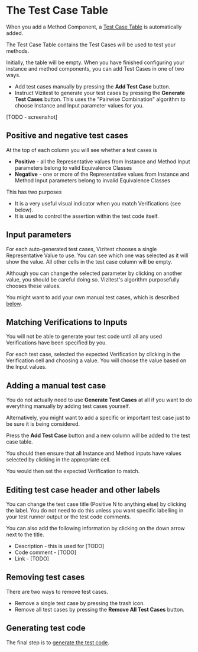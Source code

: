 # The Test Case Table

<tip>
    <p>
        When you add a Method Component, a <a href="test-case-table.md">Test Case Table</a> is automatically added. 
    </p>
</tip>

The Test Case Table contains the Test Cases will be used to test your methods.

Initially, the table will be empty. When you have finished configuring your instance and method components, you can add Test Cases in one of two ways.

- Add test cases manually by pressing the **Add Test Case** button.
- Instruct Vizitest to generate your test cases by pressing the **Generate Test Cases** button. This  uses the "Pairwise Combination" algorithm to choose Instance and Input parameter values for you.


[TODO - screenshot]

## Positive and negative test cases
At the top of each column you will see whether a test cases is 

- **Positive** - all the Representative values from Instance and Method Input parameters belong to valid Equivalence Classes
- **Negative** - one or more of the Representative values from Instance and Method Input parameters belong to invalid Equivalence Classes

This has two purposes

- It is a very useful visual indicator when you match Verifications (see below).
- It is used to control the assertion within the test code itself.

## Input parameters
For each auto-generated test cases, Vizitest chooses a single Representative Value to use. You can see which one was selected as it will show the value. All other cells in the test case column will be empty.

Although you can change the selected parameter by clicking on another value, you should be careful doing so. Vizitest's algorithm purposefully chooses these values.

You might want to add your own manual test cases, which is described [below](test-case-table.md#adding-a-manual-test-case).

## Matching Verifications to Inputs
You will not be able to generate your test code until all any used Verifications have been specified by you.

For each test case, selected the expected Verification by clicking in the Verification cell and choosing a value. You will choose the value based on the Input values. 

## Adding a manual test case
You do not actually need to use **Generate Test Cases** at all if you want to do everything manually by adding test cases yourself.

Alternatively, you might want to add a specific or important test case just to be sure it is being considered.

Press the **Add Test Case** button and a new column will be added to the test case table.

You should then ensure that all Instance and Method inputs have values selected by clicking in the appropriate cell.

You would then set the expected Verification to match.


## Editing test case header and other labels
You can change the test case title (Positive N to anything else) by clicking the label. You do not need to do this unless you want specific labelling in your test runner output or the test code comments.

You can also add the following information by clicking on the down arrow next to the title.

- Description - this is used for [TODO]
- Code comment - [TODO]
- Link  - [TODO]


## Removing test cases
There are two ways to remove test cases.

- Remove a single test case by pressing the trash icon.
- Remove all test cases by pressing the **Remove All Test Cases** button.

## Generating test code
The final step is to [generate the test code](codegen.md).